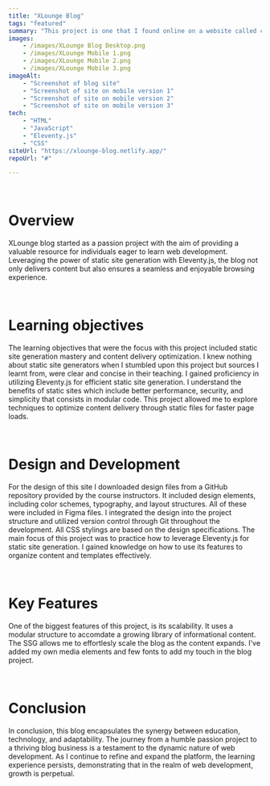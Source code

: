 ```yaml
---
title: "XLounge Blog"
tags: "featured"
summary: "This project is one that I found online on a website called codementor.io. It is meant for aspiring web developers to attempt it and practice their skills. It uses a static site generator called 11ty. It is a project I decided to take serious and scale it up to a registered blog business."
images: 
    - /images/XLounge Blog Desktop.png
    - /images/XLounge Mobile 1.png
    - /images/XLounge Mobile 2.png
    - /images/XLounge Mobile 3.png
imageAlt: 
    - "Screenshot of blog site"
    - "Screenshot of site on mobile version 1"
    - "Screenshot of site on mobile version 2"
    - "Screenshot of site on mobile version 3"
tech: 
    - "HTML"
    - "JavaScript"
    - "Eleventy.js"
    - "CSS"
siteUrl: "https://xlounge-blog.netlify.app/"
repoUrl: "#"

--- 
```


<br>
<h1>Overview</h1>
<p> XLounge blog started as a passion project with the aim of providing a valuable resource for individuals eager to learn web development. Leveraging the power of static site generation with Eleventy.js, the blog not only delivers content but also ensures a seamless and enjoyable browsing experience.</p>
<br>
<h1> Learning <span>objectives</span></h1>
<p>The learning objectives that were the focus with this project included static site generation mastery and content delivery optimization. I knew nothing about static site generators when I stumbled upon this project but sources I learnt from, were clear and concise in their teaching. I gained proficiency in utilizing Eleventy.js for efficient static site generation. I understand the benefits of static sites which include better performance, security, and simplicity that consists in modular code. This project allowed me to explore techniques to optimize content delivery through static files for faster page loads.
</p>
<br>
<h1> Design and <span>Development</span></h1>
<p>For the design of this site I downloaded design files from a GitHub repository provided by the course instructors. It included design elements, including color schemes, typography, and layout structures. All of these were included in Figma files. I integrated the design into the project structure and utilized version control through Git throughout the development. All CSS stylings are based on the design specifications. The main focus of this project was to practice how to leverage Eleventy.js for static site generation. I gained knowledge on how to use its features to organize content and templates effectively.</p>
<br>
<h1>Key <span>Features</span></h1>
<p>One of the biggest features of this project, is its scalability. It uses a modular structure to accomdate a growing library of informational content. The SSG allows me to effortlesly scale the blog as the content expands. I've added my own media elements and few fonts to add my touch in the blog project. </p>
<br>
<h1>Conclusion</h1>
<p>In conclusion, this blog encapsulates the synergy between education, technology, and adaptability. The journey from a humble passion project to a thriving blog business is a testament to the dynamic nature of web development. As I continue to refine and expand the platform, the learning experience persists, demonstrating that in the realm of web development, growth is perpetual.</p>
<br>